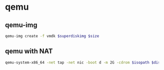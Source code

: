 # qemu


## qemu-img
```bash
qemu-img create -f vmdk $superdiskimg $size
```

## qemu with NAT
```bash
qemu-system-x86_64 -net tap -net nic -boot d -m 2G -cdrom $isopath $diskimg
```

